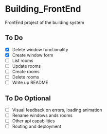 # Building_FrontEnd
FrontEnd project of the building system

## To Do
- [X] Delete window functionality
- [X] Create window form
- [ ] List rooms
- [ ] Update rooms
- [ ] Create rooms
- [ ] Delete rooms
- [ ] Write up README

## To Do Optional
- [ ] Visual feedback on errors, loading animation
- [ ] Rename windows ands rooms
- [ ] Other api capabilities
- [ ] Routing and deployment
